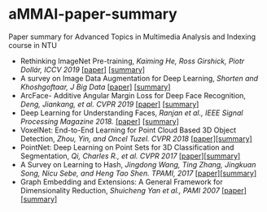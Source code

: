 # aMMAI-paper-summary

Paper summary for Advanced Topics in Multimedia Analysis and Indexing course in NTU

* Rethinking ImageNet Pre-training, *Kaiming He, Ross Girshick, Piotr Dollár,  ICCV 2019* [[paper]](https://arxiv.org/pdf/1811.08883) [[summary]](https://github.com/hsuanlyh1997/aMMAI-paper-summary/blob/master/Rethinking%20ImageNet%20Pre-training.md)
* A survey on Image Data Augmentation for Deep Learning, *Shorten and Khoshgoftaar,  J Big Data* [[paper]](https://www.google.com/url?sa=t&rct=j&q=&esrc=s&source=web&cd=2&cad=rja&uact=8&ved=2ahUKEwjr1PnN1JLoAhUNa94KHai_CZAQFjABegQIAhAB&url=https%3A%2F%2Flink.springer.com%2Farticle%2F10.1186%2Fs40537-019-0197-0&usg=AOvVaw1N8xaAfk-1Ft-kSsUR3cAz) [[summary]](https://github.com/hsuanlyh1997/aMMAI-paper-summary/blob/master/A%20survey%20on%20Image%20Data%20Augmentation%20for%20Deep%20Learning.md)
* ArcFace- Additive Angular Margin Loss for Deep Face Recognition, *Deng, Jiankang, et al. CVPR 2019* [[paper]](https://arxiv.org/pdf/1801.07698.pdf) [[summary]](https://github.com/hsuanlyh1997/aMMAI-paper-summary/blob/master/ArcFace-%20Additive%20Angular%20Margin%20Loss%20for%20Deep%20Face%20Recognition.md)
* Deep Learning for Understanding Faces, *Ranjan et al.,  IEEE Signal Processing Magazine 2018.* [[paper]](https://ieeexplore.ieee.org/abstract/document/8253595) [[summary]](https://github.com/hsuanlyh1997/aMMAI-paper-summary/blob/master/Deep%20Learning%20for%20Understanding%20Faces.md)
* VoxelNet: End-to-End Learning for Point Cloud Based 3D Object Detection, *Zhou, Yin, and Oncel Tuzel. CVPR 2018* [[paper]](https://arxiv.org/pdf/1711.06396.pdf)[[summary]](https://github.com/hsuanlyh1997/aMMAI-paper-summary/blob/master/VoxelNet:%20End-to-End%20Learning%20for%20Point%20Cloud%20Based%203D%20Object%20Detection.md)
* PointNet: Deep Learning on Point Sets for 3D Classification and Segmentation, *Qi, Charles R., et al. CVPR 2017* [[paper]](http://openaccess.thecvf.com/content_cvpr_2017/papers/Qi_PointNet_Deep_Learning_CVPR_2017_paper.pdf)[[summary]](https://github.com/hsuanlyh1997/aMMAI-paper-summary/blob/master/PointNet:%20Deep%20Learning%20on%20Point%20Sets%20for%203D%20Classification%20and%20Segmentation.md)
* A Survey on Learning to Hash, *Jingdong Wang, Ting Zhang, Jingkuan Song, Nicu Sebe, and Heng Tao Shen. TPAMI, 2017* [[paper]](https://arxiv.org/pdf/1606.00185.pdf)[[summary]](https://github.com/hsuanlyh1997/aMMAI-paper-summary/blob/master/A%20Survey%20on%20Learning%20to%20Hash.md)
* Graph Embedding and Extensions: A General Framework for Dimensionality Reduction, *Shuicheng Yan et al., PAMI 2007* [[paper]](https://ieeexplore.ieee.org/document/4016549)[[summary]](https://github.com/hsuanlyh1997/aMMAI-paper-summary/blob/master/Graph%20Embedding%20and%20Extensions:%20A%20General%20Framework%20for%20Dimensionality%20Reduction.md)
